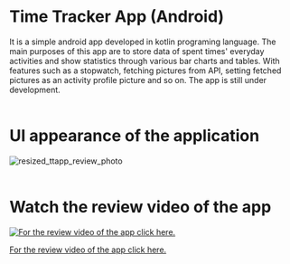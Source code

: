 # Time Tracker App (Android)
It is a simple android app developed in kotlin programing language.
The main purposes of this app are to store data of spent times' everyday activities and show statistics through various bar charts and tables. With features such as a stopwatch, fetching pictures from API, setting fetched pictures as an activity profile picture and so on. The app is still under development.
<br/>
<br/>
# UI appearance of the application
![resized_ttapp_review_photo](https://user-images.githubusercontent.com/69598879/153773378-cb78361a-f53c-45b4-bacd-8e26ecfabb56.png)
<br/>
<br/>
# Watch the review video of the app
[![For the review video of the app click here.](https://i9.ytimg.com/vi/nUp18eeZDR0/mq2.jpg?sqp=CPjdpZAG&rs=AOn4CLBjSsnz8OAERta7w9kGPx1n8gkLkg)](https://youtu.be/nUp18eeZDR0)

[For the review video of the app click here.](https://youtu.be/nUp18eeZDR0)


